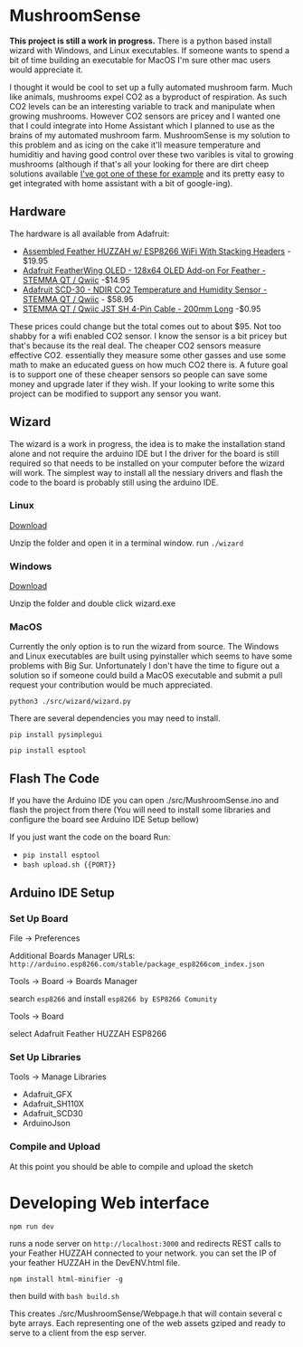# MushroomSense
**This project is still a work in progress.** There is a python based install wizard with Windows, and Linux 
executables. If someone wants to spend a bit of time building an executable for MacOS I'm sure other mac users 
would appreciate it.

I thought it would be cool to set up a fully automated mushroom farm. Much like animals, 
mushrooms expel CO2 as a byproduct of respiration. As such CO2 levels can be an interesting 
variable to track and manipulate when growing mushrooms. However CO2 sensors are pricey and 
I wanted one that I could integrate into Home Assistant which I planned to use as the brains 
of my automated mushroom farm. MushroomSense is my solution to this problem and as icing on the cake 
it'll measure temperature and humiditiy and having good control over these two varibles is vital to 
growing mushrooms (although if that's all your looking for there are dirt cheep solutions available 
[I've got one of these for example](https://smile.amazon.com/dp/B087313N8F/ref=cm_sw_em_r_mt_dp_8T7RPHPERMNQWD257779)
and its pretty easy to get integrated with home assistant with a bit of google-ing).

## Hardware
The hardware is all available from Adafruit:
* [Assembled Feather HUZZAH w/ ESP8266 WiFi With Stacking Headers](https://www.adafruit.com/product/3213) - $19.95
* [Adafruit FeatherWing OLED - 128x64 OLED Add-on For Feather - STEMMA QT / Qwiic](https://www.adafruit.com/product/4650) -$14.95
* [Adafruit SCD-30 - NDIR CO2 Temperature and Humidity Sensor - STEMMA QT / Qwiic](https://www.adafruit.com/product/4867) - $58.95
* [STEMMA QT / Qwiic JST SH 4-Pin Cable - 200mm Long](https://www.adafruit.com/product/4401) -$0.95
 
These prices could change but the total comes out to about $95. Not too shabby for a wifi enabled CO2 sensor. 
I know the sensor is a bit pricey but that's because its the real deal. The cheaper CO2 sensors measure effective CO2. 
essentially they measure some other gasses and use some math to make an educated guess on how much CO2 there is. A 
future goal is to support one of these cheaper sensors so people can save some money and upgrade later if they wish. 
If your looking to write some this project can be modified to support any sensor you want.

## Wizard 

The wizard is a work in progress, the idea is to make the installation stand alone and not require the arduino IDE but 
I the driver for the board is still required so that needs to be installed on your computer before the 
wizard will work. The simplest way to install all the nessiary drivers and flash the code to the board is probably 
still using the arduino IDE.

### Linux 
[Download ](https://github.com/dun-n/MushroomSense/releases)

Unzip the folder and open it in a terminal window. run `./wizard`

### Windows
[Download](https://github.com/dun-n/MushroomSense/releases)

Unzip the folder and double click wizard.exe

### MacOS
Currently the only option is to run the wizard from source. The Windows and Linux executables are built using 
pyinstaller which seems to have some problems with Big Sur. Unfortunately I don't have the time to figure out a 
solution so if someone could build a MacOS executable and submit a pull request your contribution would be much 
appreciated.

`python3 ./src/wizard/wizard.py`

There are several dependencies you may need to install.

`pip install pysimplegui`

`pip install esptool`

## Flash The Code
If you have the Arduino IDE you can open ./src/MushroomSense.ino and flash the project from there (You will need to install some libraries and configure 
the board see Arduino IDE Setup bellow)

If you just want the code on the board Run:
* `pip install esptool`
* `bash upload.sh {{PORT}}`

## Arduino IDE Setup 

### Set Up Board 
File -> Preferences

Additional Boards Manager URLs:
`http://arduino.esp8266.com/stable/package_esp8266com_index.json`

Tools -> Board -> Boards Manager

search `esp8266` and install `esp8266 by ESP8266 Comunity`

Tools -> Board

select Adafruit Feather HUZZAH ESP8266

### Set Up Libraries
Tools -> Manage Libraries
* Adafruit_GFX
* Adafruit_SH110X
* Adafruit_SCD30
* ArduinoJson

### Compile and Upload
At this point you should be able to compile and upload the sketch

# Developing Web interface

`npm run dev`

runs a node server on `http://localhost:3000` and redirects REST calls to your Feather HUZZAH connected to 
your network. you can set the IP of your feather HUZZAH in the DevENV.html file. 

`npm install html-minifier -g`

then build with `bash build.sh`

This creates ./src/MushroomSense/Webpage.h that will contain several c byte arrays. Each representing 
one of the web assets gziped and ready to serve to a client from the esp server.


